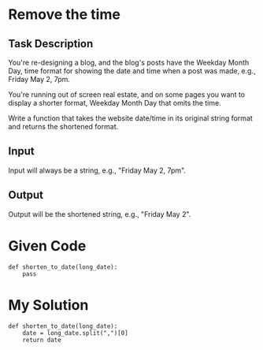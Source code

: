 # Remove the time

## Task Description

You're re-designing a blog, and the blog's posts have the Weekday Month Day, time format for showing the date and time when a post was made, e.g., Friday May 2, 7pm.

You're running out of screen real estate, and on some pages you want to display a shorter format, Weekday Month Day that omits the time.

Write a function that takes the website date/time in its original string format and returns the shortened format.

## Input

Input will always be a string, e.g., "Friday May 2, 7pm". 

## Output

Output will be the shortened string, e.g., "Friday May 2".

# Given Code

```{python}
def shorten_to_date(long_date):
    pass
```

# My Solution

```{python}
def shorten_to_date(long_date):
    date = long_date.split(",")[0]
    return date
```
